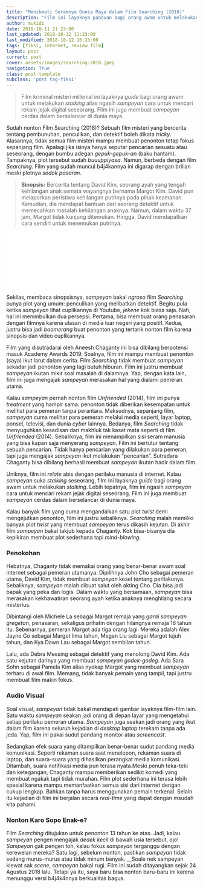 ```yaml
---
title: "Menikmati Seramnya Dunia Maya dalam Film Searching (2018)"
description: "Film ini layaknya panduan bagi orang awam untuk melakukan stalking alias ngasih sampeyan cara untuk mencari rekam jejak digital seseorang. Film ini juga membuat sampeyan cerdas dalam berselancar di dunia maya."
author: mukidi
date: 2018-10-11 21:23:00
last_updated: 2018-10-12 11:23:00
last_modified: 2018-10-12 16:23:00
tags: [fiksi, internet, review film]
layout: post
current: post
cover: assets/images/searching-2018.jpeg
navigation: True
class: post-template
subclass: 'post tag-fiksi'
---
```

> Film kriminal misteri millenial ini layaknya _guide_ bagi orang awam untuk melakukan _stalking_ alias ngasih _sampeyan_ cara untuk mencari rekam jejak digital seseorang. Film ini juga membuat _sampeyan_ cerdas dalam berselancar di dunia maya.

<script async src="//pagead2.googlesyndication.com/pagead/js/adsbygoogle.js"></script>
<!-- AtasArtikel -->
<ins class="adsbygoogle"
     style="display:block"
     data-ad-client="ca-pub-8526606076277673"
     data-ad-slot="8771412334"
     data-ad-format="auto"
     data-full-width-responsive="true"></ins><script>
(adsbygoogle = window.adsbygoogle || []).push({});
</script>

Sudah nonton Film Searching (2018)? Sebuah film misteri yang bercerita tentang pembunuhan, penculikan, dan detektif boleh dikata _tricky_. Alasannya, tidak semua film misteri mampu membuat penonton tetap fokus sepanjang film. Apalagi jika isinya hanya seputar pencarian sesuatu atau seseorang, dengan bumbu adegan _gepuk-gepuk-an_ (baku hantam). Tampaknya, plot tersebut sudah _buuuppiyasa_. Namun, berbeda dengan film _Searching_. Film yang sudah muncul b4j4kannya ini digarap dengan brilian meski plotnya _sodok pasaran_.

> **Sinopsis:** Bercerita tentang David Kim, seorang ayah yang tengah kehilangan anak semata wayangnya bernama Margot Kim. David pun melaporkan peristiwa kehilangan putrinya pada pihak keamanan. Kemudian, dia mendapat bantuan dari seorang detektif untuk memecahkan masalah kehilangan anaknya. Namun, dalam waktu 37 jam, Margot tidak kunjung ditemukan. Hingga, David mendapatkan cara sendiri untuk menemukan putrinya.

<iframe src="//www.youtube-nocookie.com/embed/3Ro9ebQxEOY?rel=0&showinfo=0&controls=0" frameborder="0" mozallowfullscreen webkitAllowFullScreen allowfullscreen></iframe>

Sekilas, membaca sinopsisnya, _sampeyan_ bakal _ngroso_ film _Searching_ punya plot yang umum: penculikan yang melibatkan detektif. Begitu pula ketika _sampeyan_ lihat cuplikannya di Youtube, _jekene_ kok biasa saja. Nah, hal ini menimbulkan dua persepsi. Pertama, bisa membuat orang penasaran dengan filmnya karena ulasan di media luar negeri yang positif. Kedua, justru bisa jadi _boomerang_ buat penonton yang tertarik nonton film karena sinopsis dan video cuplikannya.

Film yang disutradarai oleh Aneesh Chaganty ini bisa dibilang berpotensi masuk Academy Awards 2019. Soalnya, film ini mampu membuat penonton (saya) ikut larut dalam cerita. Film _Searching_ tidak membuat _sampeyan_ sekadar jadi penonton yang lagi butuh hiburan. Film ini justru membuat _sampeyan_ ikutan mikir soal masalah di dalamnya. Yap, dengan kata lain, film ini juga mengajak _sampeyan_ merasakan hal yang dialami pemeran utama.

Kalau _sampeyan_ pernah nonton film _Unfriended_ (2014), film ini punya _treatment_ yang hampir sama. penonton tidak diberikan kesempatan untuk melihat para pemeran tanpa perantara. Maksudnya, sepanjang film, _sampeyan_ cuma melihat para pemeran melalui media seperti, layar laptop, ponsel, televisi, dan dunia _cyber_ lainnya. Bedanya, film _Searching_ tidak menyuguhkan kesadisan dari makhluk tak kasat mata seperti di film _Unfriended_ (2014). Sebaliknya, film ini menampilkan sisi seram manusia yang bisa kapan saja menyerang _sampeyan_. Film ini bertutur tentang sebuah pencarian. Tidak hanya pencarian yang dilakukan para pemeran, tapi juga mengajak _sampeyan_ ikut melakukan “pencarian”. Sutradara Chaganty bisa dibilang berhasil membuat _sampeyan_ ikutan hadir dalam film.

Uniknya, film ini _relate_ abis dengan perilaku manusia di internet. Kalau _sampeyan_ suka _stalking_ seseorang, film ini layaknya _guide_ bagi orang awam untuk melakukan _stalking_. Lebih tepatnya, film ini ngasih _sampeyan_ cara untuk mencari rekam jejak digital seseorang. Film ini juga membuat _sampeyan_ cerdas dalam berselancar di dunia maya.

Kalau banyak film yang cuma mengandalkan satu plot _twist_ demi mengejutkan penonton, film ini justru sebaliknya. _Searching_ malah memiliki banyak plot _twist_ yang membuat _sampeyan_ terus dikasih kejutan. Di akhir film _sampeyan_ bakal takjub kepada Chaganty. Kok bisa-bisanya dia kepikiran membuat plot sederhana tapi _mind-blowing_.

### Penokohan

Hebatnya, Chaganty tidak memakai orang yang benar-benar awam soal internet sebagai pemeran utamanya. Dipilihnya John Cho sebagai pemeran utama, David Kim, tidak membuat _sampeyan_ kesel tentang perilakunya. Sebaliknya, _sampeyan_ malah dibuat salut oleh akting Cho. Dia bisa jadi bapak yang peka dan logis. Dalam waktu yang bersamaan, _sampeyan_ bisa merasakan kekhawatiran seorang ayah ketika anaknya menghilang secara misterius.

Dibintangi oleh Michele La sebagai Margot remaja yang _garai_ _sampeyan_ _gregetan_, penasaran, sekaligus prihatin dengan hilangnya remaja 16 tahun itu. Sebenarnya, pemeran Margot ada tiga orang lagi. Mereka adalah Alex Jayne Go sebagai Margot lima tahun, Megan Liu sebagai Margot tujuh tahun, dan Kya Dawn Lau sebagai Margot sembilan tahun.

Lalu, ada Debra Messing sebagai detektif yang menolong David Kim. Ada satu kejutan darinya yang membuat _sampeyan_ _godek-godeg_. Ada Sara Sohn sebagai Pamela Kim alias nyokap Margot yang membuat _sampeyan_ terharu di awal film. Memang, tidak banyak pemain yang tampil, tapi justru membuat film makin fokus.

### Audio Visual

Soal visual, _sampeyan_ tidak bakal mendapati gambar layaknya film-film lain. Satu waktu _sampeyan_ seakan jadi orang di depan layar yang mengetahui setiap perilaku pemeran utama. _Sampeyan_ juga seakan jadi orang yang ikut dalam film karena seluruh kejadian di _desktop_ laptop terekam tanpa ada jeda. Yap, film ini pakai sudut pandang monitor atau _screencast_.

Sedangkan efek suara yang ditampilkan benar-benar sudut pandang media komunikasi. Seperti rekaman suara saat menelepon, rekaman suara di laptop, dan suara-suara yang dihasilkan perangkat media komunikasi. Ditambah, suara notifikasi media pun terasa nyata.Meski penuh teka-teki dan ketegangan, Chaganty mampu memberikan sedikit komedi yang membuat ngakak tapi tidak murahan. Film plot sederhana ini terasa lebih spesial karena mampu memanfaatkan semua sisi dari internet dengan cukup lengkap. Bahkan tanpa harus menggunakan pemain terkenal. Selain itu kejadian di film ini berjalan secara _real-time_ yang dapat dengan msudah kita pahami.

### Nonton Karo Sopo Enak-e?

Film _Searching_ ditujukan untuk penonton 13 tahun ke atas. Jadi, kalau _sampeyan_ pengen mengajak _dedek kecil_ di bawah usia tersebut, ojo! _Sampeyan_ gak pengen toh, kalau fokus _sampeyan_ terganggu dengan kerewelan mereka? Satu lagi, sebelum nonton, pastikan _sampeyan_ tidak sedang murus-murus atau tidak minum banyak. __Soale nek sampeyan klewat sak _scene_, _sampeyan_ bakal rugi. Film ini sudah ditayangkan sejak 24 Agustus 2018 lalu. Tetapi ya itu, saya baru bisa nonton baru-baru ini karena menunggu versi b4j4k4nnya berkualitas bagus.